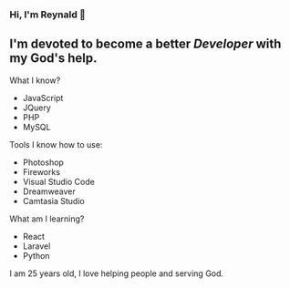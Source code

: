 ### Hi, I'm Reynald 👋
## I'm **devoted** to become a better ***Developer*** with my God's help.

What I know?

- JavaScript
- JQuery
- PHP
- MySQL

Tools I know how to use:

- Photoshop
- Fireworks
- Visual Studio Code
- Dreamweaver
- Camtasia Studio

What am I learning?

- React
- Laravel
- Python

I am 25 years old, I love helping people and serving God.
